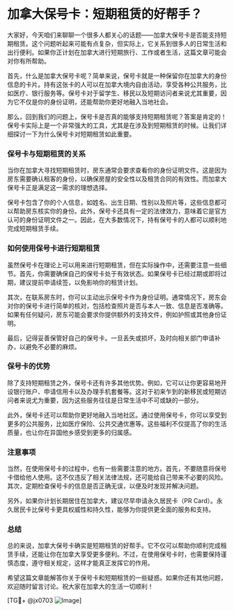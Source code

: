 # 加拿大保号卡：短期租赁的好帮手？

大家好，今天咱们来聊聊一个很多人都关心的话题——加拿大保号卡是否能支持短期租赁。这个问题听起来可能有点复杂，但实际上，它关系到很多人的日常生活和出行便利。如果你正计划在加拿大进行短期旅行、工作或者生活，这篇文章可能会对你有所帮助。

首先，什么是加拿大保号卡呢？简单来说，保号卡就是一种保留你在加拿大的身份信息的卡片。持有这张卡的人可以在加拿大境内自由活动，享受各种公共服务，比如医疗、银行服务等。保号卡对于留学生、移民以及短期访问者来说尤其重要，因为它不仅是你的身份证明，还能帮助你更好地融入当地社会。

那么，回到我们的问题上，保号卡是否真的能够支持短期租赁呢？答案是肯定的！保号卡实际上是一个非常强大的工具，尤其是在涉及到短期租赁的时候。让我们详细探讨一下为什么保号卡对短期租赁如此重要。

### 保号卡与短期租赁的关系

当你在加拿大寻找短期租赁时，房东通常会要求查看你的身份证明文件。这是因为房东需要确认租客的身份，以确保房屋的安全性以及租赁合同的有效性。而加拿大保号卡正是满足这一需求的理想选择。

保号卡包含了你的个人信息，如姓名、出生日期、性别以及照片等，这些信息都可以帮助房东核实你的身份。此外，保号卡还具有一定的法律效力，意味着它是官方认可的身份证明文件之一。因此，在大多数情况下，持有保号卡的人都可以顺利地完成短期租赁手续。

### 如何使用保号卡进行短期租赁

虽然保号卡在理论上可以用来进行短期租赁，但在实际操作中，还需要注意一些细节。首先，你需要确保自己的保号卡处于有效状态。如果保号卡已经过期或即将过期，建议提前申请续签，以免影响你的租赁计划。

其次，在联系房东时，你可以主动出示保号卡作为身份证明。通常情况下，房东会对你的保号卡进行简单的核对，包括检查照片是否与本人一致、信息是否准确等。如果有任何疑问，房东可能会要求你提供额外的支持文件，例如护照或其他身份证明。

最后，记得妥善保管好自己的保号卡。一旦丢失或损坏，及时向相关部门申请补办，以避免不必要的麻烦。

### 保号卡的优势

除了支持短期租赁之外，保号卡还有许多其他优势。例如，它可以让你更容易地开设银行账户、申请信用卡以及办理手机套餐等。这对于初来乍到的新移民或短期访问者来说尤为重要，因为这些服务往往是日常生活中不可或缺的一部分。

此外，保号卡还可以帮助你更好地融入当地社区。通过使用保号卡，你可以享受到更多的公共服务，比如医疗保险、公共交通优惠等。这些福利不仅提高了你的生活质量，也让你在异国他乡感受到更多的归属感。

### 注意事项

当然，在使用保号卡的过程中，也有一些需要注意的地方。首先，不要随意将保号卡借给他人使用。这不仅违反了相关法律法规，还可能给自己带来不必要的风险。其次，定期检查保号卡的信息是否正确无误，以便及时发现并解决问题。

另外，如果你计划长期居住在加拿大，建议尽早申请永久居民卡（PR Card）。永久居民卡比保号卡更具权威性和持久性，能够为你提供更全面的服务和支持。

### 总结

总的来说，加拿大保号卡确实是短期租赁的好帮手。它不仅可以帮助你顺利完成租赁手续，还能让你在加拿大享受更多便利。不过，在使用保号卡时，也需要保持谨慎态度，遵守相关规定，这样才能真正发挥它的作用。

希望这篇文章能解答你关于保号卡和短期租赁的一些疑惑。如果你还有其他问题，欢迎随时留言讨论。祝大家在加拿大的生活一切顺利！

[TG💪+ @jx0703 ![Image](https://github.com/user-attachments/assets/dbca1d08-cadb-493c-b0ec-ad6f7a83f270)]